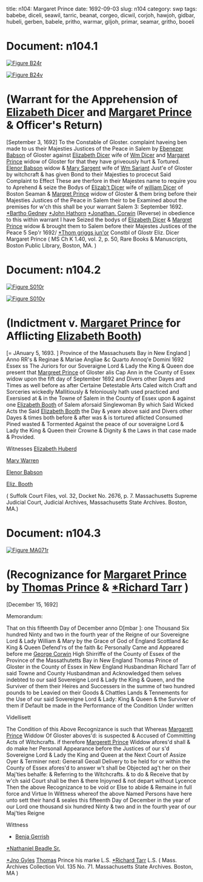 title: n104: Margaret Prince
date: 1692-09-03
slug: n104
category: swp
tags: babebe, diceli, seawil, tarric, beanat, corgeo, dicwil, corjoh, hawjoh, gidbar, hubeli, gerben, babele, pritho, warmar, giljoh, primar, seamar, gritho, booeli




<div markdown class="doc" id="n104.1">

# Document: n104.1



<span markdown class="figure">[![Figure B24r](archives/BPL/gifs/B24A.gif)](archives/BPL/LARGE/B24A.jpg)</span>



<span markdown class="figure">[![Figure B24v](archives/BPL/gifs/B24B.gif)](archives/BPL/LARGE/B24B.jpg)</span>


# (Warrant for the Apprehension of [Elizabeth Dicer](/tag/diceli.html) and [Margaret Prince](/tag/primar.html) & Officer's Return)
[September 3, 1692] To the Constable  of Gloster. 
complaint haveing ben made to us their Majesties Justices of the Peace in Salem by [Ebenezer Babson](/tag/babebe.html) of Gloster against [Elizabeth Dicer](/tag/diceli.html) wife of [Wm Dicer](/tag/dicwil.html) and [Margaret Prince](/tag/primar.html) widow of Gloster for that they have griveously hurt & Tortured. [Elenor Babson](/tag/babele.html) widow & [Mary Sargent](/tag/seamar.html) wife of [Wm Sarjant](/tag/seawil.html) Just'e of Gloster by witchcraft & has given Bond to their Majesties to procecut Said Complaint to Effect These are therfore in their Majestes name to require you to Aprehend & seize the Bodys of [Elizab't Dicer](/tag/diceli.html) wife of [william Dicer](/tag/dicwil.html) of Boston Seaman & [Margret Prince](/tag/primar.html) widow of Gloster & them bring before their Majesties Justices of the Peace in Salem their to be Examined about the premises for w'ch this shall be your warrant
Salem  3: September 1692.  [*Bartho Gedney](/tag/gidbar.html) [*John Hathorn](/tag/hawjoh.html) [*Jonathan. Corwin](/tag/corjoh.html) (Reverse) in obedience to this within warrant I have Seized the bodys of [Elizabeth Dicer](/tag/diceli.html) & [Margret Prince](/tag/primar.html) widow & brought them to Salem before their Majestes Justices of the Peace 5 Sep'r 1692/ [*Thom griggs jun'or](/tag/gritho.html) Constbl of Glostr Eliz. Dicer Margaret Prince ( MS Ch K 1.40, vol. 2, p. 50, Rare Books & Manuscripts, Boston Public Library, Boston, MA. )

</div>



<div markdown class="doc" id="n104.2">

# Document: n104.2



<span markdown class="figure">[![Figure S010r](archives/Suffolk/small/S010A.jpg)](archives/Suffolk/large/S010A.jpg)</span>



<span markdown class="figure">[![Figure S010v](archives/Suffolk/small/S010B.jpg)](archives/Suffolk/large/S010B.jpg)</span>


# (Indictment v. [Margaret Prince](/tag/primar.html) for Afflicting [Elizabeth Booth](/tag/booeli.html))
[= JAnuary 5, 1693. ] Province of the Massachusets Bay in New England ] Anno RR's & Reginae & Mariae Angliae &c Quarto Annoq'e Domini 1692
Essex ss The Juriors for our Soveraigne Lord & Lady the King & Queen doe present that [Margreet Prince](/tag/primar.html) of Gloster alis Cap Ann in the County of Essex widow upon the fift day of September 1692 and Divers other Dayes and Times as well before as after Certaine Detestable Arts Caled witch Craft and Sorceries wickedly Mallitiously & feloniously hath used practiced and Exersised at & in the Towne of Salem in the County of Essex upon & against one [Elizabeth Booth](/tag/booeli.html) of Salem aforsaid Singlewoman By which Said Wicked Acts the Said [Elizabeth Booth](/tag/booeli.html) the Day & yeare above said and Divers other Dayes & times both before & after was & is tortured aflicted Consumed Pined wasted & Tormented Against the peace of our soveraigne Lord & Lady the King & Queen their Crowne & Dignity & the Laws in that case made & Provided.

Witnesses [Elizabeth Huberd](/tag/hubeli.html)

[Mary Warren](/tag/warmar.html)

[Elenor Babson](/tag/babele.html)

[Eliz. Booth](/tag/booeli.html)

( Suffolk Court Files, vol. 32, Docket No. 2676, p. 7. Massachusetts Supreme Judicial Court, Judicial Archives, Massachusetts State Archives. Boston, MA.)


</div>



<div markdown class="doc" id="n104.3">

# Document: n104.3



<span markdown class="figure">[![Figure MA071r](archives/MA135/small/MA071r.jpg)](archives/MA135/large/MA071r.jpg)</span>


# (Recognizance for [Margaret Prince](/tag/primar.html) by [Thomas Prince](/tag/pritho.html) & [*Richard Tarr](/tag/tarric.html) )

[December 15, 1692]

Memorandum: 

That on this fifteenth Day of December anno D[mbar ]: one Thousand Six hundred Ninty and two in the fourth year of the Reigne of our Sovereigne Lord & Lady William & Mary by the Grace of God of England Scottland &c King & Queen Defend'rs of the faith &c Personally Came and Appeared before me [George Corwin](/tag/corgeo.html) High Shirriffe of the County of Essex of the Province of the Massathutetts Bay in New England Thomas Prince of Gloster in the County of Essex in New England Husbandman Richard Tarr of said Towne and County Husbandman  and Acknowledged them selves indebted to our said Sovereigne Lord & Lady the King & Queen, and the Surviver of them their Heires and Successers in the summe of two hundred pounds to be Leavied on their Goods & Chattles Lands & Tennements for the Use of our said Sovereigne Lord & Lady: King & Queen & the Surviver of them if Default be made in the Performance of the Condition Under written

Videllisett 

The Condition of this Above Recognizance is such that Whereas [Margarett Prince](/tag/primar.html) Widdow Of Gloster aboves'd: is suspected & Accused of Committing Acts of Witchcrafts. if therefore [Margerett Prince](/tag/primar.html) Widdow afores'd shall & do make her Personall Appearance before the Justices of our s'd Sovereigne Lord & Lady the King and Queen at the Next Court of Assize Oyer & Terminer next: Generall Geoall Delivery to be held for or within the County of Essex afores'd to answer w't shall be Objected ag't her on their Maj'ties behalfe: & Referring to the Witchcrafts. & to do & Receive that by w'ch said Court shall be then & there Injoyned & not depart without Lycence Then the above Recognizance to be void or Else to abide & Remaine in full force and Virtue In Wittness whereof the above Named Persons have here unto sett their hand & seales this fifteenth Day of December in the year of our Lord one thousand six hundred Ninty & two and in the fourth year of our Maj'ties Reigne

Wittness 

* [Benja Gerrish](/tag/gerben.html)

[*Nathaniel Beadle Sr.](/tag/beanat.html)

[*Jno Gyles](/tag/giljoh.html)
[Thomas](/tag/pritho.html)  Prince his marke L.S.  [*Richard Tarr](/tag/tarric.html) L.S.  ( Mass. Archives Collection Vol. 135 No. 71. Massachusetts State Archives. Boston, MA )

</div>

